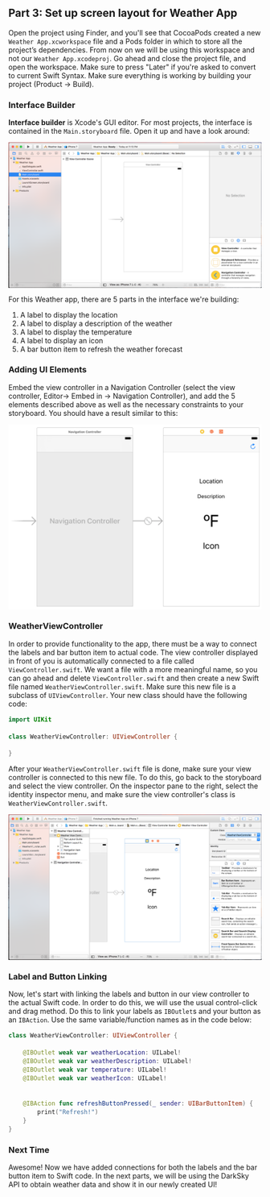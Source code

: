 ## Part 3: Set up screen layout for Weather App

Open the project using Finder, and you'll see that CocoaPods created a new `Weather App.xcworkspace` file and a Pods folder in which to store all the project’s dependencies. From now on we will be using this workspace and not our `Weather App.xcodeproj`. Go ahead and close the project file, and open the workspace. Make sure to press "Later" if you're asked to convert to current Swift Syntax. Make sure everything is working by building your project (Product -> Build).

### Interface Builder

**Interface builder** is Xcode's GUI editor. For most projects, the interface is contained in the `Main.storyboard` file. Open it up and have a look around:

<p align="center"> <img src="/images/storyboardPic.png" align="center"> </p>

For this Weather app, there are 5 parts in the interface we're building:
1. A label to display the location
2. A label to display a description of the weather
3. A label to display the temperature
4. A label to display an icon
5. A bar button item to refresh the weather forecast

### Adding UI Elements

Embed the view controller in a Navigation Controller (select the view controller, Editor-> Embed in -> Navigation Controller), and add the 5 elements described above as well as the necessary constraints to your storyboard. You should have a result similar to this:

<p align="center"> <img src="/images/uiResult.png" align="center"> </p>

### WeatherViewController

In order to provide functionality to the app, there must be a way to connect the labels and bar button item to actual code. The view controller displayed in front of you is automatically connected to a file called `ViewController.swift`. We want a file with a more meaningful name, so you can go ahead and delete `ViewController.swift` and then create a new Swift file named `WeatherViewController.swift`. Make sure this new file is a subclass of `UIViewController`. Your new class should have the following code:

```swift
import UIKit

class WeatherViewController: UIViewController {

}
```

After your `WeatherViewController.swift` file is done, make sure your view controller is connected to this new file. To do this, go back to the storyboard and select the view controller. On the inspector pane to the right, select the identity inspector menu, and make sure the view controller's class is `WeatherViewController.swift`.

<p align="center"> <img src="/images/weatherVC.png" align="center"> </p>

### Label and Button Linking

Now, let's start with linking the labels and button in our view controller to the actual Swift code. In order to do this, we will use the usual control-click and drag method. Do this to link your labels as `IBOutlet`s and your button as an `IBAction`. Use the same variable/function names as in the code below:

```swift
class WeatherViewController: UIViewController {

    @IBOutlet weak var weatherLocation: UILabel!
    @IBOutlet weak var weatherDescription: UILabel!
    @IBOutlet weak var temperature: UILabel!
    @IBOutlet weak var weatherIcon: UILabel!


    @IBAction func refreshButtonPressed(_ sender: UIBarButtonItem) {
        print("Refresh!")
    }
}
```

### Next Time

Awesome! Now we have added connections for both the labels and the bar button item to Swift code. In the next parts, we will be using the DarkSky API to obtain weather data and show it in our newly created UI!
